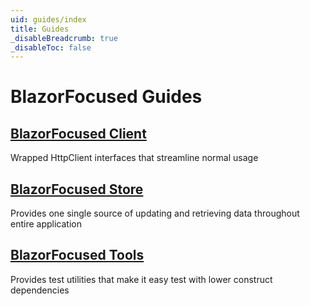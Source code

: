 ```yaml
---
uid: guides/index
title: Guides
_disableBreadcrumb: true
_disableToc: false
---
```


# BlazorFocused Guides

## [BlazorFocused Client](client/index.md)

Wrapped HttpClient interfaces that streamline normal usage

## [BlazorFocused Store](store/index.md)

Provides one single source of updating and retrieving data throughout entire application

## [BlazorFocused Tools](tools/index.md)

Provides test utilities that make it easy test with lower construct dependencies
